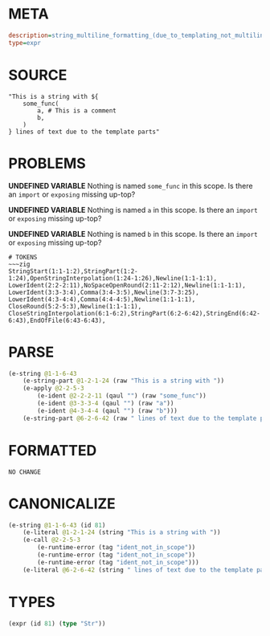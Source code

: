 # META
~~~ini
description=string_multiline_formatting_(due_to_templating_not_multiline_string_literal) (3)
type=expr
~~~
# SOURCE
~~~roc
"This is a string with ${
	some_func(
		a, # This is a comment
		b,
	)
} lines of text due to the template parts"
~~~
# PROBLEMS
**UNDEFINED VARIABLE**
Nothing is named `some_func` in this scope.
Is there an `import` or `exposing` missing up-top?

**UNDEFINED VARIABLE**
Nothing is named `a` in this scope.
Is there an `import` or `exposing` missing up-top?

**UNDEFINED VARIABLE**
Nothing is named `b` in this scope.
Is there an `import` or `exposing` missing up-top?


~~~
# TOKENS
~~~zig
StringStart(1:1-1:2),StringPart(1:2-1:24),OpenStringInterpolation(1:24-1:26),Newline(1:1-1:1),
LowerIdent(2:2-2:11),NoSpaceOpenRound(2:11-2:12),Newline(1:1-1:1),
LowerIdent(3:3-3:4),Comma(3:4-3:5),Newline(3:7-3:25),
LowerIdent(4:3-4:4),Comma(4:4-4:5),Newline(1:1-1:1),
CloseRound(5:2-5:3),Newline(1:1-1:1),
CloseStringInterpolation(6:1-6:2),StringPart(6:2-6:42),StringEnd(6:42-6:43),EndOfFile(6:43-6:43),
~~~
# PARSE
~~~clojure
(e-string @1-1-6-43
	(e-string-part @1-2-1-24 (raw "This is a string with "))
	(e-apply @2-2-5-3
		(e-ident @2-2-2-11 (qaul "") (raw "some_func"))
		(e-ident @3-3-3-4 (qaul "") (raw "a"))
		(e-ident @4-3-4-4 (qaul "") (raw "b")))
	(e-string-part @6-2-6-42 (raw " lines of text due to the template parts")))
~~~
# FORMATTED
~~~roc
NO CHANGE
~~~
# CANONICALIZE
~~~clojure
(e-string @1-1-6-43 (id 81)
	(e-literal @1-2-1-24 (string "This is a string with "))
	(e-call @2-2-5-3
		(e-runtime-error (tag "ident_not_in_scope"))
		(e-runtime-error (tag "ident_not_in_scope"))
		(e-runtime-error (tag "ident_not_in_scope")))
	(e-literal @6-2-6-42 (string " lines of text due to the template parts")))
~~~
# TYPES
~~~clojure
(expr (id 81) (type "Str"))
~~~